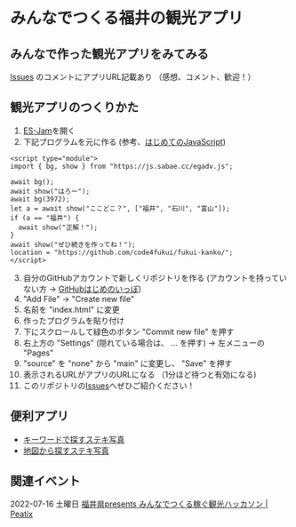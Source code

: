 # みんなでつくる福井の観光アプリ

## みんなで作った観光アプリをみてみる

[Issues](https://github.com/code4fukui/fukui-kanko/issues) のコメントにアプリURL記載あり （感想、コメント、歓迎！）

## 観光アプリのつくりかた

1. [ES-Jam](https://code4fukui.github.io/htmlprac/)を開く
2. 下記プログラムを元に作る (参考、[はじめてのJavaScript](https://github.com/code4fukui/slide/blob/main/%E3%81%AF%E3%81%98%E3%82%81%E3%81%A6%E3%81%AEJavaScript.pdf))
```
<script type="module">
import { bg, show } from "https://js.sabae.cc/egadv.js";

await bg();
await show("はろー");
await bg(3972);
let a = await show("ここどこ？", ["福井", "石川", "富山"]);
if (a == "福井") {
  await show("正解！");
}
await show("ぜひ続きを作ってね！");
location = "https://github.com/code4fukui/fukui-kanko/";
</script>
```
3. 自分のGitHubアカウントで新しくリポジトリを作る (アカウントを持っていない方 → [GitHubはじめのいっぽ](https://github.com/code4fukui/slide/blob/main/GitHub%E3%81%AF%E3%81%98%E3%82%81%E3%81%AE%E3%81%84%E3%81%A3%E3%81%BD.pdf))
4. "Add File" → "Create new file"
5. 名前を "index.html" に変更
6. 作ったプログラムを貼り付け
7. 下にスクロールして緑色のボタン "Commit new file" を押す
8. 右上方の "Settings" (隠れている場合は、 ... を押す) → 左メニューの "Pages"
9. "source" を "none" から "main" に変更し、 "Save" を押す
10. 表示されるURLがアプリのURLになる （1分ほど待つと有効になる)
11. このリポジトリの[Issues](https://github.com/code4fukui/fukui-kanko/issues)へぜひご紹介ください！

## 便利アプリ

- [キーワードで探すステキ写真](https://code4fukui.github.io/find47/search.html)
- [地図から探すステキ写真](https://code4fukui.github.io/find47/map.html)

## 関連イベント

2022-07-16 土曜日 [福井県presents みんなでつくる稼ぐ観光ハッカソン | Peatix](https://ideathon-hackathon-fukui.peatix.com/)

